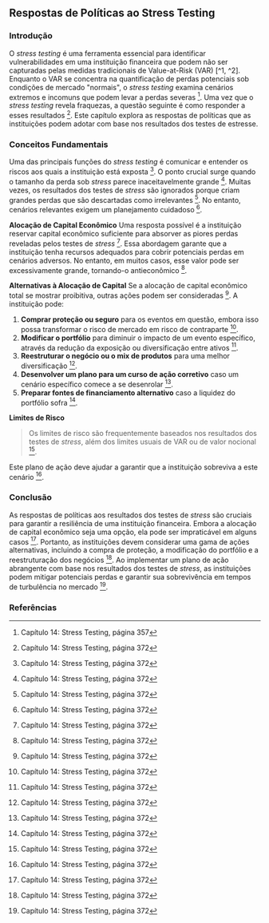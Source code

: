 ## Respostas de Políticas ao Stress Testing

### Introdução
O *stress testing* é uma ferramenta essencial para identificar vulnerabilidades em uma instituição financeira que podem não ser capturadas pelas medidas tradicionais de Value-at-Risk (VAR) [^1, ^2]. Enquanto o VAR se concentra na quantificação de perdas potenciais sob condições de mercado "normais", o *stress testing* examina cenários extremos e incomuns que podem levar a perdas severas [^1]. Uma vez que o *stress testing* revela fraquezas, a questão seguinte é como responder a esses resultados [^2]. Este capítulo explora as respostas de políticas que as instituições podem adotar com base nos resultados dos testes de estresse.

### Conceitos Fundamentais
Uma das principais funções do *stress testing* é comunicar e entender os riscos aos quais a instituição está exposta [^2]. O ponto crucial surge quando o tamanho da perda sob *stress* parece inaceitavelmente grande [^2]. Muitas vezes, os resultados dos testes de *stress* são ignorados porque criam grandes perdas que são descartadas como irrelevantes [^2]. No entanto, cenários relevantes exigem um planejamento cuidadoso [^2].

**Alocação de Capital Econômico**
Uma resposta possível é a instituição reservar capital econômico suficiente para absorver as piores perdas reveladas pelos testes de *stress* [^2]. Essa abordagem garante que a instituição tenha recursos adequados para cobrir potenciais perdas em cenários adversos. No entanto, em muitos casos, esse valor pode ser excessivamente grande, tornando-o antieconômico [^2].

**Alternativas à Alocação de Capital**
Se a alocação de capital econômico total se mostrar proibitiva, outras ações podem ser consideradas [^2]. A instituição pode:

1.  **Comprar proteção ou seguro** para os eventos em questão, embora isso possa transformar o risco de mercado em risco de contraparte [^2].
2.  **Modificar o portfólio** para diminuir o impacto de um evento específico, através da redução da exposição ou diversificação entre ativos [^2].
3.  **Reestruturar o negócio ou o mix de produtos** para uma melhor diversificação [^2].
4.  **Desenvolver um plano para um curso de ação corretivo** caso um cenário específico comece a se desenrolar [^2].
5.  **Preparar fontes de financiamento alternativo** caso a liquidez do portfólio sofra [^2].

**Limites de Risco**

> Os limites de risco são frequentemente baseados nos resultados dos testes de *stress*, além dos limites usuais de VAR ou de valor nocional [^2].

Este plano de ação deve ajudar a garantir que a instituição sobreviva a este cenário [^2].

### Conclusão
As respostas de políticas aos resultados dos testes de *stress* são cruciais para garantir a resiliência de uma instituição financeira. Embora a alocação de capital econômico seja uma opção, ela pode ser impraticável em alguns casos [^2]. Portanto, as instituições devem considerar uma gama de ações alternativas, incluindo a compra de proteção, a modificação do portfólio e a reestruturação dos negócios [^2]. Ao implementar um plano de ação abrangente com base nos resultados dos testes de *stress*, as instituições podem mitigar potenciais perdas e garantir sua sobrevivência em tempos de turbulência no mercado [^2].

### Referências
[^1]: Capítulo 14: Stress Testing, página 357
[^2]: Capítulo 14: Stress Testing, página 372
<!-- END -->